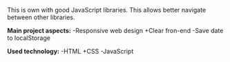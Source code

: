 This is own with good JavaScript libraries. This allows better navigate between other libraries.

**Main project aspects:**
-Responsive web design
+Clear fron-end
-Save date to localStorage


**Used technology:**
-HTML
+CSS
-JavaScript